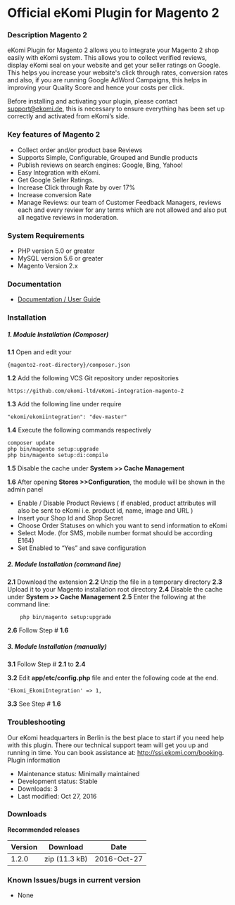# Official eKomi Plugin for Magento 2

### Description Magento 2

eKomi Plugin for Magento 2 allows you to integrate your Magento 2 shop easily with eKomi system. This allows you to collect verified reviews, display eKomi seal on your website and get your seller ratings on Google. This helps you increase your website's click through rates, conversion rates and also, if you are running Google AdWord Campaigns, this helps in improving your Quality Score and hence your costs per click.
 
Before installing and activating your plugin, please contact support@ekomi.de, this is necessary to ensure everything has been set up correctly and activated from eKomi’s side.

### Key features of Magento 2

- Collect order and/or product base Reviews
- Supports Simple, Configurable, Grouped and Bundle products
- Publish reviews on search engines: Google, Bing, Yahoo!
- Easy Integration with eKomi.
- Get Google Seller Ratings.
- Increase Click through Rate by over 17%
- Increase conversion Rate
- Manage Reviews: our team of Customer Feedback Managers, reviews each and every review for any terms which are not allowed and also put all negative reviews in moderation.

 
### System Requirements
- PHP version 5.0 or greater
- MySQL version 5.6 or greater
- Magento Version 2.x

### Documentation

-  [Documentation / User Guide](https://ekomi01.atlassian.net/wiki/display/PD/Magento+2+-+Documentation "Magento 2 plugin Documentation")

### Installation

##### 1. Module Installation (Composer) 
 
**1.1** Open and edit your 

	{magento2-root-directory}/composer.json 
**1.2** Add the following VCS Git repository under repositories

	https://github.com/ekomi-ltd/eKomi-integration-magento-2            
 
**1.3** Add the following line under require

	"ekomi/ekomiintegration": "dev-master"
**1.4** Execute the following commands respectively

	composer update
	php bin/magento setup:upgrade
	php bin/magento setup:di:compile
 
**1.5** Disable the cache under **System­ >> Cache Management**

**1.6** After opening **Stores­ >>Configuration**, the module will be shown in the admin panel

- Enable / Disable Product Reviews ( if enabled, product attributes will also be sent to eKomi i.e.  product id, name, image and URL )
- Insert your Shop Id and Shop Secret 
- Choose Order Statuses on which you want to send information to eKomi
- Select Mode. (for SMS, mobile number format should be according E164)
- Set Enabled to “Yes” and save configuration
 
 
##### 2. Module Installation (command line)
 
**2.1** Download the extension
**2.2** Unzip the file in a temporary directory
**2.3** Upload it to your Magento installation root directory
**2.4** Disable the cache under **System­ >> Cache Management**
**2.5** Enter the following at the command line:
    
    	php bin/magento setup:upgrade
**2.6** Follow Step # **1.6**
 
##### 3. Module Installation (manually)
 
**3.1** Follow Step # **2.1** to **2.4**

**3.2** Edit **app/etc/config.php** file and enter the following code at the end.

	'Ekomi_EkomiIntegration' => 1,

 
**3.3** See Step # **1.6**
 
### Troubleshooting
Our eKomi headquarters in Berlin is the best place to start if you need help with this plugin. There our technical support team will get you up and running in time. You can book assistance at: http://ssi.ekomi.com/booking.
Plugin information
- Maintenance status: Minimally maintained
- Development status: Stable
- Downloads: 3
- Last modified: Oct 27, 2016
 
### Downloads
__Recommended releases__

 
| Version        | Download      | Date       |
| -------------  |:-------------:| :-----:    |
| 1.2.0          | zip (11.3 kB) | 2016-Oct-27|



### Known Issues/bugs in current version

- None
 
